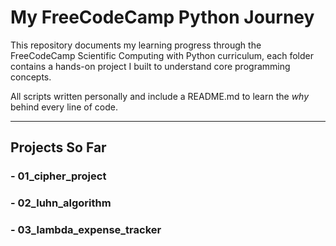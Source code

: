 # My FreeCodeCamp Python Journey

This repository documents my learning progress through the FreeCodeCamp Scientific Computing with Python curriculum, each folder contains a hands-on project I built to understand core programming concepts.  

All scripts written personally and include a README.md to learn the *why* behind every line of code.  

---

## Projects So Far
### - 01_cipher_project  
### - 02_luhn_algorithm
### - 03_lambda_expense_tracker
